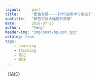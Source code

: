 ```yaml
---
layout:     post
title:      "配色专题----[PPT进阶学习笔记]"
subtitle:   "颜色可以大幅提升质感"
date:       2016-07-25
author:     "Teng"
header-img: "img/post-bg-ppt.jpg"
catalog: true
tags:
    - Learning
    - Thinking
    - 笔记
    - 职场
---
```

（站位）
